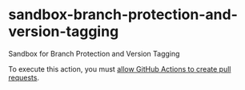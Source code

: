 # sandbox-branch-protection-and-version-tagging
Sandbox for Branch Protection and Version Tagging

To execute this action, you must [allow GitHub Actions to create pull requests](https://docs.github.com/en/repositories/managing-your-repositorys-settings-and-features/enabling-features-for-your-repository/managing-github-actions-settings-for-a-repository#preventing-github-actions-from-creating-or-approving-pull-requests).